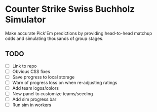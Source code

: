 # Counter Strike Swiss Buchholz Simulator

Make accurate Pick'Em predictions by providing head-to-head matchup odds and simulating thousands of group stages.

## TODO

- [ ] Link to repo
- [ ] Obvious CSS fixes
- [ ] Save progress to local storage
- [ ] Warn of progress loss on when re-adjusting ratings
- [ ] Add team logos/colors
- [ ] New panel to customize teams/seeding
- [ ] Add sim progress bar
- [ ] Run sim in workers
